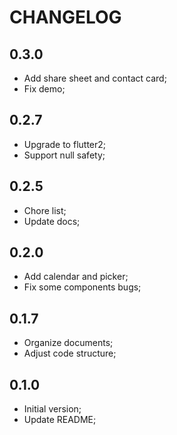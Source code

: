 # CHANGELOG

## 0.3.0
- Add share sheet and contact card;
- Fix demo;

## 0.2.7

- Upgrade to flutter2;
- Support null safety;

## 0.2.5

- Chore list;
- Update docs;

## 0.2.0

- Add calendar and picker;
- Fix some components bugs;

## 0.1.7

- Organize documents;
- Adjust code structure;

## 0.1.0

- Initial version;
- Update README;
